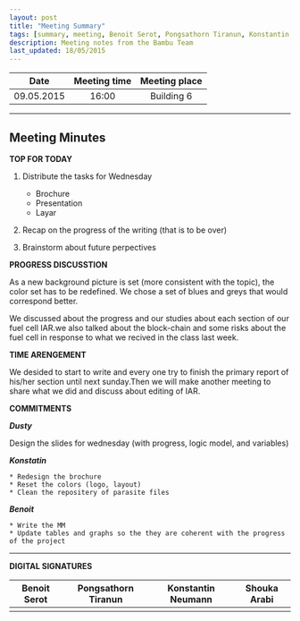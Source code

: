 ```yaml
---
layout: post
title: "Meeting Summary"
tags: [summary, meeting, Benoit Serot, Pongsathorn Tiranun, Konstantin Neumann, Shouka Arabi, logic model, brochure, layar, QR Code, recap]
description: Meeting notes from the Bambu Team
last_updated: 18/05/2015
---
```


|**Date** |**Meeting time**|**Meeting place**
| ------------- |:----------------:|:-------:
|09.05.2015| 16:00 | Building 6


----------


Meeting Minutes
------

 **TOP FOR TODAY**

1. Distribute the tasks for Wednesday</br>
	* Brochure
	* Presentation
	* Layar

2. Recap on the progress of the writing (that is to be over)

3. Brainstorm about future perpectives

 **PROGRESS DISCUSSTION**

As a new background picture is set (more consistent with the topic), the color set has to be redefined. We chose a set of blues and greys that would correspond better.


We discussed about the progress and our studies about each section of our fuel cell IAR.we also talked about the block-chain and some risks about the fuel cell in response to what we recived in the class last week.

**TIME ARENGEMENT**

We desided to start to write and every one try to finish the primary report of his/her section until next sunday.Then we will make another meeting to share what we did and discuss about editing of IAR.



 **COMMITMENTS**

***Dusty***

Design the slides for wednesday (with progress, logic model, and variables)


***Konstatin***

	* Redesign the brochure
	* Reset the colors (logo, layout)
	* Clean the repositery of parasite files

***Benoit***

	* Write the MM
	* Update tables and graphs so the they are coherent with the progress of the project



----------


**DIGITAL SIGNATURES**

|**Benoit Serot** |**Pongsathorn Tiranun**|**Konstantin Neumann**|**Shouka Arabi**
| ------------- |----------------|----------------|---------------|
|  |  |  |  |
